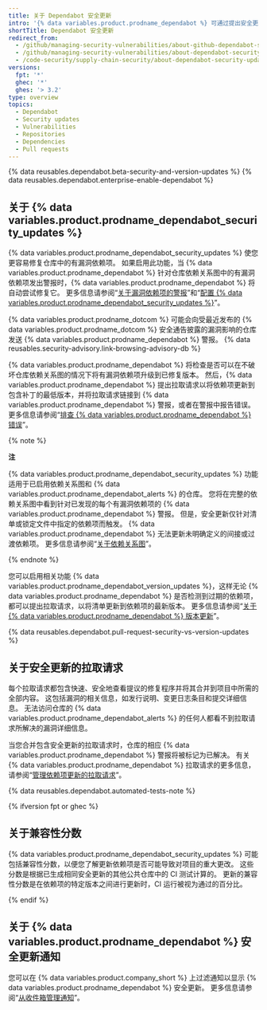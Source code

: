 ```yaml
---
title: 关于 Dependabot 安全更新
intro: '{% data variables.product.prodname_dependabot %} 可通过提出安全更新拉取请求为您修复有漏洞依赖项。'
shortTitle: Dependabot 安全更新
redirect_from:
  - /github/managing-security-vulnerabilities/about-github-dependabot-security-updates
  - /github/managing-security-vulnerabilities/about-dependabot-security-updates
  - /code-security/supply-chain-security/about-dependabot-security-updates
versions:
  fpt: '*'
  ghec: '*'
  ghes: '> 3.2'
type: overview
topics:
  - Dependabot
  - Security updates
  - Vulnerabilities
  - Repositories
  - Dependencies
  - Pull requests
---
```


<!--Marketing-LINK: From /features/security/software-supply-chain page "About Dependabot security updates".-->

{% data reusables.dependabot.beta-security-and-version-updates %}
{% data reusables.dependabot.enterprise-enable-dependabot %}

## 关于 {% data variables.product.prodname_dependabot_security_updates %}

{% data variables.product.prodname_dependabot_security_updates %} 使您更容易修复仓库中的有漏洞依赖项。 如果启用此功能，当 {% data variables.product.prodname_dependabot %} 针对仓库依赖关系图中的有漏洞依赖项发出警报时，{% data variables.product.prodname_dependabot %} 将自动尝试修复它。 更多信息请参阅“[关于漏洞依赖项的警报](/code-security/supply-chain-security/about-alerts-for-vulnerable-dependencies)”和“[配置 {% data variables.product.prodname_dependabot_security_updates %}](/github/managing-security-vulnerabilities/configuring-dependabot-security-updates)”。

{% data variables.product.prodname_dotcom %} 可能会向受最近发布的 {% data variables.product.prodname_dotcom %} 安全通告披露的漏洞影响的仓库发送 {% data variables.product.prodname_dependabot %} 警报。 {% data reusables.security-advisory.link-browsing-advisory-db %}

{% data variables.product.prodname_dependabot %} 将检查是否可以在不破坏仓库依赖关系图的情况下将有漏洞依赖项升级到已修复版本。 然后，{% data variables.product.prodname_dependabot %} 提出拉取请求以将依赖项更新到包含补丁的最低版本，并将拉取请求链接到 {% data variables.product.prodname_dependabot %} 警报，或者在警报中报告错误。 更多信息请参阅“[排查 {% data variables.product.prodname_dependabot %} 错误](/github/managing-security-vulnerabilities/troubleshooting-dependabot-errors)”。

{% note %}

**注**

{% data variables.product.prodname_dependabot_security_updates %} 功能适用于已启用依赖关系图和 {% data variables.product.prodname_dependabot_alerts %} 的仓库。 您将在完整的依赖关系图中看到针对已发现的每个有漏洞依赖项的 {% data variables.product.prodname_dependabot %} 警报。 但是，安全更新仅针对清单或锁定文件中指定的依赖项而触发。 {% data variables.product.prodname_dependabot %} 无法更新未明确定义的间接或过渡依赖项。 更多信息请参阅“[关于依赖关系图](/github/visualizing-repository-data-with-graphs/about-the-dependency-graph#dependencies-included)”。

{% endnote %}

您可以启用相关功能 {% data variables.product.prodname_dependabot_version_updates %}，这样无论 {% data variables.product.prodname_dependabot %} 是否检测到过期的依赖项，都可以提出拉取请求，以将清单更新到依赖项的最新版本。 更多信息请参阅“[关于 {% data variables.product.prodname_dependabot %} 版本更新](/github/administering-a-repository/about-dependabot-version-updates)”。

{% data reusables.dependabot.pull-request-security-vs-version-updates %}

## 关于安全更新的拉取请求

每个拉取请求都包含快速、安全地查看提议的修复程序并将其合并到项目中所需的全部内容。 这包括漏洞的相关信息，如发行说明、变更日志条目和提交详细信息。 无法访问仓库的 {% data variables.product.prodname_dependabot_alerts %} 的任何人都看不到拉取请求所解决的漏洞详细信息。

当您合并包含安全更新的拉取请求时，仓库的相应 {% data variables.product.prodname_dependabot %} 警报将被标记为已解决。 有关 {% data variables.product.prodname_dependabot %} 拉取请求的更多信息，请参阅“[管理依赖项更新的拉取请求](/github/administering-a-repository/managing-pull-requests-for-dependency-updates)”。

{% data reusables.dependabot.automated-tests-note %}

{% ifversion fpt or ghec %}

## 关于兼容性分数

{% data variables.product.prodname_dependabot_security_updates %} 可能包括兼容性分数，以便您了解更新依赖项是否可能导致对项目的重大更改。 这些分数是根据已生成相同安全更新的其他公共仓库中的 CI 测试计算的。 更新的兼容性分数是在依赖项的特定版本之间进行更新时，CI 运行被视为通过的百分比。

{% endif %}

## 关于 {% data variables.product.prodname_dependabot %} 安全更新通知

您可以在 {% data variables.product.company_short %} 上过滤通知以显示 {% data variables.product.prodname_dependabot %} 安全更新。 更多信息请参阅“[从收件箱管理通知](/github/managing-subscriptions-and-notifications-on-github/managing-notifications-from-your-inbox#dependabot-custom-filters)”。
